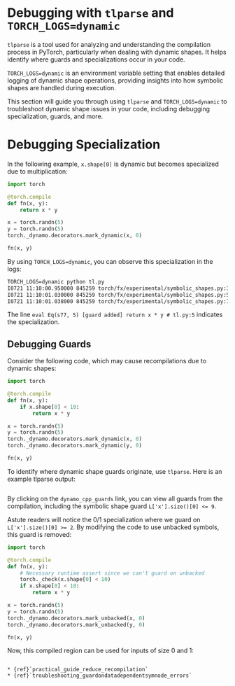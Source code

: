 # Debugging with `tlparse` and `TORCH_LOGS=dynamic`

`tlparse` is a tool used for analyzing and understanding the compilation
process in PyTorch, particularly when dealing with dynamic shapes. It helps
identify where guards and specializations occur in your code.

`TORCH_LOGS=dynamic` is an environment variable setting that enables detailed
logging of dynamic shape operations, providing insights into how symbolic
shapes are handled during execution.

This section will guide you through using `tlparse` and `TORCH_LOGS=dynamic` to
troubleshoot dynamic shape issues in your code, including debugging
specialization, guards, and more.

# Debugging Specialization

In the following example, `x.shape[0]` is dynamic but becomes specialized due to multiplication:

```python
import torch

@torch.compile
def fn(x, y):
    return x * y

x = torch.randn(5)
y = torch.randn(5)
torch._dynamo.decorators.mark_dynamic(x, 0)

fn(x, y)
```

By using `TORCH_LOGS=dynamic`, you can observe this specialization in the logs:

```xml
TORCH_LOGS=dynamic python tl.py
I0721 11:10:00.950000 845259 torch/fx/experimental/symbolic_shapes.py:3776] [0/0] create_env
I0721 11:10:01.030000 845259 torch/fx/experimental/symbolic_shapes.py:5117] [0/0] create_symbol s77 = 5 for L['x'].size()[0] [2, int_oo] return x * y  # tl.py:5 in fn (_dynamo/variables/builder.py:3466 in <lambda>), for more info run with TORCHDYNAMO_EXTENDED_DEBUG_CREATE_SYMBOL="s77" or to suppress this message run with TORCHDYNAMO_EXTENDED_ADVICE="0"
I0721 11:10:01.038000 845259 torch/fx/experimental/symbolic_shapes.py:7211] [0/0] eval Eq(s77, 5) [guard added] return x * y  # tl.py:5 in fn (_subclasses/fake_impls.py:922 in infer_size), for more info run with TORCHDYNAMO_EXTENDED_DEBUG_GUARD_ADDED="Eq(s77, 5)"
```

The line `eval Eq(s77, 5) [guard added] return x * y # tl.py:5` indicates the specialization.

## Debugging Guards

Consider the following code, which may cause recompilations due to dynamic
shapes:

```python
import torch

@torch.compile
def fn(x, y):
    if x.shape[0] < 10:
        return x * y

x = torch.randn(5)
y = torch.randn(5)
torch._dynamo.decorators.mark_dynamic(x, 0)
torch._dynamo.decorators.mark_dynamic(y, 0)

fn(x, y)
```

To identify where dynamic shape guards originate, use `tlparse`. Here is an example tlparse output:

```{image} ../_static/img/dynamic_shapes/tlparse9_debugging_guards.png
```

By clicking on the `dynamo_cpp_guards` link, you can view all guards from the compilation, including the symbolic shape guard `L['x'].size()[0] <= 9`.

Astute readers will notice the 0/1 specialization where we guard on `L['x'].size()[0] >= 2`. By modifying the code to use unbacked symbols, this guard is removed:

```python
import torch

@torch.compile
def fn(x, y):
    # Necessary runtime assert since we can't guard on unbacked
    torch._check(x.shape[0] < 10)
    if x.shape[0] < 10:
        return x * y

x = torch.randn(5)
y = torch.randn(5)
torch._dynamo.decorators.mark_unbacked(x, 0)
torch._dynamo.decorators.mark_unbacked(y, 0)

fn(x, y)
```

Now, this compiled region can be used for inputs of size 0 and 1:

```{image} ../_static/img/dynamic_shapes/tlparse10_debugging_guards_unbacked.png
```

```{seealso}
* {ref}`practical_guide_reduce_recompilation`
* {ref}`troubleshooting_guardondatadependentsymnode_errors`
```
